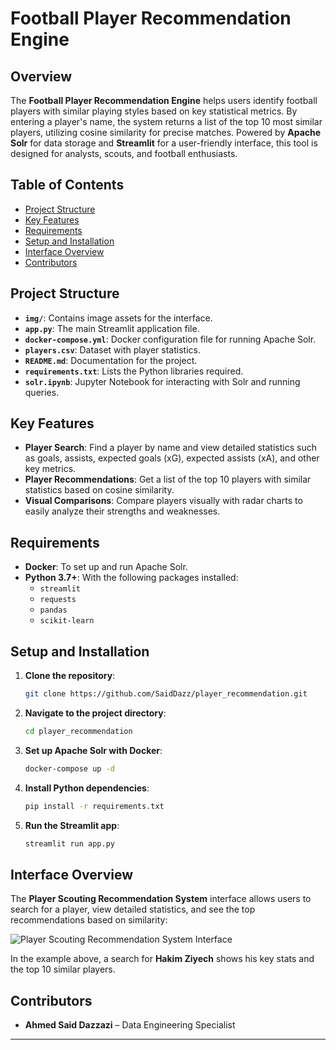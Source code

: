 # Football Player Recommendation Engine

## Overview
The **Football Player Recommendation Engine** helps users identify football players with similar playing styles based on key statistical metrics. By entering a player's name, the system returns a list of the top 10 most similar players, utilizing cosine similarity for precise matches. Powered by **Apache Solr** for data storage and **Streamlit** for a user-friendly interface, this tool is designed for analysts, scouts, and football enthusiasts.

## Table of Contents
- [Project Structure](#project-structure)
- [Key Features](#key-features)
- [Requirements](#requirements)
- [Setup and Installation](#setup-and-installation)
- [Interface Overview](#interface-overview)
- [Contributors](#contributors)

## Project Structure

- **`img/`**: Contains image assets for the interface.
- **`app.py`**: The main Streamlit application file.
- **`docker-compose.yml`**: Docker configuration file for running Apache Solr.
- **`players.csv`**: Dataset with player statistics.
- **`README.md`**: Documentation for the project.
- **`requirements.txt`**: Lists the Python libraries required.
- **`solr.ipynb`**: Jupyter Notebook for interacting with Solr and running queries.

## Key Features
- **Player Search**: Find a player by name and view detailed statistics such as goals, assists, expected goals (xG), expected assists (xA), and other key metrics.
- **Player Recommendations**: Get a list of the top 10 players with similar statistics based on cosine similarity.
- **Visual Comparisons**: Compare players visually with radar charts to easily analyze their strengths and weaknesses.

## Requirements
- **Docker**: To set up and run Apache Solr.
- **Python 3.7+**: With the following packages installed:
  - `streamlit`
  - `requests`
  - `pandas`
  - `scikit-learn`

## Setup and Installation

1. **Clone the repository**:
    ```bash
    git clone https://github.com/SaidDazz/player_recommendation.git
    ```

2. **Navigate to the project directory**:
    ```bash
    cd player_recommendation
    ```

3. **Set up Apache Solr with Docker**:
    ```bash
    docker-compose up -d
    ```

4. **Install Python dependencies**:
    ```bash
    pip install -r requirements.txt
    ```

5. **Run the Streamlit app**:
    ```bash
    streamlit run app.py
    ```

## Interface Overview
The **Player Scouting Recommendation System** interface allows users to search for a player, view detailed statistics, and see the top recommendations based on similarity:

![Player Scouting Recommendation System Interface](./img/player1.jpg)

In the example above, a search for **Hakim Ziyech** shows his key stats and the top 10 similar players.

## Contributors

- **Ahmed Said Dazzazi** – Data Engineering Specialist

---
